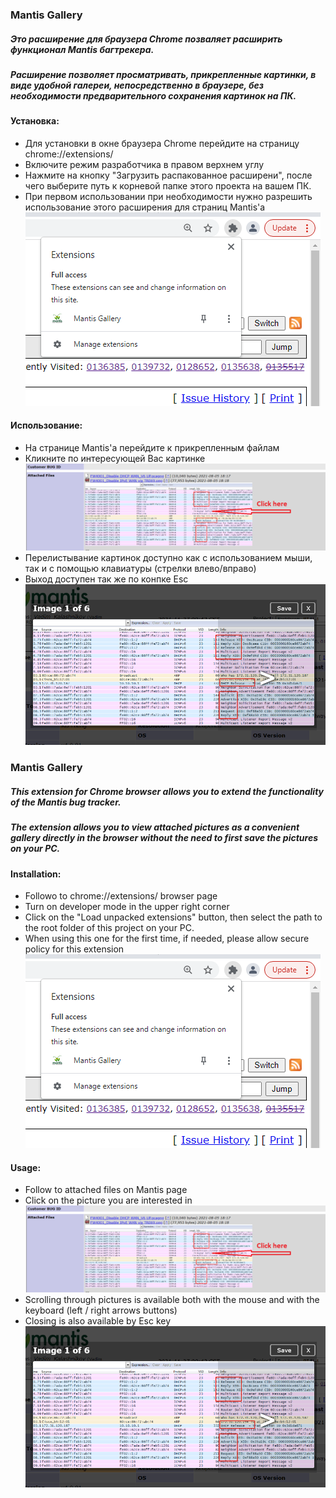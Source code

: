 ### Mantis Gallery
##### Это расширение для браузера Chrome позваляет расширить функционал Mantis багтрекера.
##### Расширение позволяет просматривать, прикрепленные картинки, в виде удобной галереи, непосредственно в браузере, без необходимости предварительного сохранения картинок на ПК.

#### Установка:
* Для установки в окне браузера Chrome перейдите на страницу chrome://extensions/ 
* Включите режим разработчика в правом верхнем углу
* Нажмите на кнопку "Загрузить распакованное расширени", после чего выберите путь к корневой папке этого проекта на вашем ПК.
* При первом использовании при необходимости нужно разрешить использование этого расширения для страниц Mantis'a
![alt text](screenshots/policy.png "Активация")

#### Использование:
* На странице Mantis'a перейдите к прикрепленным файлам
* Кликните по интересующей Вас картинке
![alt text](screenshots/load.png "Запуск")
* Перелистывание картинок доступно как с использованием мыши, так и с помощью клавиатуры (стрелки влево/вправо)
* Выход доступен так же по конпке Esc
![alt text](screenshots/touch.png "Перелистывание")

### Mantis Gallery
##### This extension for Chrome browser allows you to extend the functionality of the Mantis bug tracker.
##### The extension allows you to view attached pictures as a convenient gallery directly in the browser without the need to first save the pictures on your PC.

#### Installation:
* Followo to chrome://extensions/ browser page
* Turn on developer mode in the upper right corner
* Click on the "Load unpacked extensions" button, then select the path to the root folder of this project on your PC.
* When using this one for the first time, if needed, please allow secure policy for this extension
![alt text](screenshots/policy.png "Secure policy activation")

#### Usage:
* Follow to attached files on Mantis page
* Click on the picture you are interested in
![alt text](screenshots/load.png "Launch")
* Scrolling through pictures is available both with the mouse and with the keyboard (left / right arrows buttons)
* Closing is also available by Esc key
![alt text](screenshots/touch.png "Surfing")
